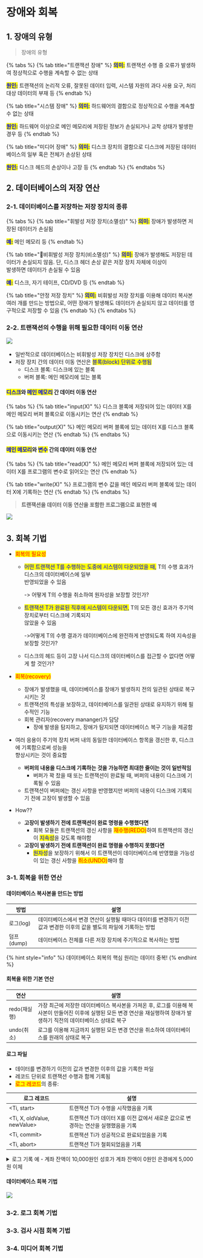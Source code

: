 # 장애와 회복

## 1. 장애의 유형

> 장애의 유형

{% tabs %}
{% tab title="트랜잭션 장애" %}
<mark style="color:blue;">**의미:**</mark> 트랜잭션 수행 중 오류가 발생하여 정상적으로 수행을 계속할 수 없는 상태

<mark style="color:blue;">**원인:**</mark> 트랜잭션의 논리적 오류, 잘못된 데이터 입력, 시스템 자원의 과다 사용 요구, 처리 대상 데이터의 부재 등
{% endtab %}

{% tab title="시스템 장애" %}
<mark style="color:blue;">**의미:**</mark> 하드웨어의 결함으로 정상적으로 수행을 계속할 수 없는 상태

<mark style="color:blue;">**원인:**</mark> 하드웨어 이상으로 메인 메모리에 저장된 정보가 손실되거나 교착 상태가 발생한 경우 등
{% endtab %}

{% tab title="미디어 장애" %}
<mark style="color:blue;">**의미:**</mark> 디스크 장치의 결함으로 디스크에 저장된 데이터베이스의 일부 혹은 전체가 손상된 상태

<mark style="color:blue;">**원인:**</mark> 디스크 헤드의 손상이나 고장 등
{% endtab %}
{% endtabs %}

## 2. 데이터베이스의 저장 연산

### **2-1. 데이터베이스를 저장하는 저장 장치의 종류**

{% tabs %}
{% tab title="휘발성 저장 장치(소멸성)" %}
<mark style="color:blue;">**의미:**</mark> 장애가 발생하면 저장된 데이터가 손실됨

<mark style="color:blue;">**예:**</mark> 메인 메모리 등
{% endtab %}

{% tab title="비휘발성 저장 장치(비소멸성)" %}
<mark style="color:blue;">**의미:**</mark> 장애가 발생해도 저장된 데이터가 손실되지 않음. 단, 디스크 헤더 손상 같은 저장 장치 자체에 이상이 \
발생하면 데이터가 손실될 수 있음

<mark style="color:blue;">**예:**</mark> 디스크, 자기 테이프, CD/DVD 등
{% endtab %}

{% tab title="안정 저장 장치" %}
<mark style="color:blue;">**의미:**</mark> 비휘발성 저장 장치를 이용해 데이터 복사본 여러 개를 만드는 방법으로, 어떤 장애가 발생해도 데이터가 손실되지 않고 데이터를 영구적으로 저장할 수 있음
{% endtab %}
{% endtabs %}

### **2-2. 트랜잭션의 수행을 위해 필요한 데이터 이동 연산**

![](../../../.gitbook/assets/IMG\_0006.PNG)

* 일반적으로 데이터베이스는 비휘발성 저장 장치인 디스크에 상주함
* 저장 장치 간의 데이터 이동 연산은 <mark style="color:blue;">블록(block) 단위로 수행됨</mark>
  * 디스크 블록: 디스크에 있는 블록
  * 버퍼 블록: 메인 메모리에 있는 블록

#### <mark style="color:blue;">디스크</mark>와 <mark style="color:blue;">메인 메모리</mark> 간 데이터 이동 연산

{% tabs %}
{% tab title="input(X)" %}
디스크 블록에 저장되어 있는 데이터 X를 메인 메모리 버퍼 블록으로 이동시키는 연산
{% endtab %}

{% tab title="output(X)" %}
메인 메모리 버퍼 블록에 있는 데이터 X를 디스크 블록으로 이동시키는 연산
{% endtab %}
{% endtabs %}

#### <mark style="color:blue;">메인 메모리</mark>와 <mark style="color:blue;">변수</mark> 간의 데이터 이동 연산

{% tabs %}
{% tab title="read(X)" %}
메인 메모리 버퍼 블록에 저장되어 있는 데이터 X를 프로그램의 변수로 읽어오는 연산
{% endtab %}

{% tab title="write(X)" %}
프로그램의 변수 값을 메인 메모리 버퍼 블록에 있는 데이터 X에 기록하는 연산
{% endtab %}
{% endtabs %}

> **트랜잭션을 데이터 이동 연산을 포함한 프로그램으로 표현한 예**

![](../../../.gitbook/assets/IMG\_0009.PNG)

## **3.** 회복 기법

* <mark style="color:red;">회복의 필요성</mark>
  *   <mark style="color:blue;">어떤 트랜잭션 T를 수행하는 도중에 시스템이 다운되었을 때,</mark> T의 수행 효과가 디스크의 데이터베이스에 일부 \
      반영되었을 수 있음

      \-> 어떻게 T의 수행을 취소하여 원자성을 보장할 것인가?
  *   <mark style="color:blue;">트랜잭션 T가 완료된 직후에 시스템이 다운되면,</mark> T의 모든 갱신 효과가 주기억 장치로부터 디스크에 기록되지 \
      않았을 수 있음

      \->어떻게 T의 수행 결과가 데이터베이스에 완전하게 반영되도록 하여 지속성을 보장할 것인가?
  * 디스크의 헤드 등이 고장 나서 디스크의 데이터베이스를 접근할 수 없다면 어떻게 할 것인가?



* <mark style="color:red;">회복(recovery)</mark>
  * 장애가 발생했을 때, 데이터베이스를 장애가 발생하지 전의 일관된 상태로 복구시키는 것
  * 트랜잭션의 특성을 보장하고, 데이터베이스를 일관된 상태로 유지하기 위해 필수적인 기능
  * 회복 관리자(recovery mananger)가 담당
    * 장애 발생을 탐지하고, 장애가 탐지되면 데이터베이스 복구 기능을 제공함



* 여러 응용이 주기억 장치 버퍼 내의 동일한 데이터베이스 항목을 갱신한 후, 디스크에 기록함으로써 성능을 \
  향상시키는 것이 중요함
  * **버퍼의 내용을 디스크에 기록하는 것을 가능하면 최대한 줄이는 것이 일반적임**
    * 버퍼가 꽉 찼을 때 또는 트랜잭션이 완료될 때, 버퍼의 내용이 디스크에 기록될 수 있음
  * 트랜잭션이 버퍼에는 갱신 사항을 반영했지만 버퍼의 내용이 디스크에 기록되기 전에 고장이 발생할 수 있음



* How??
  * **고장이 발생하기 전에 트랜잭션이 완료 명령을 수행했다면**
    * 회복 모듈은 트랜잭션의 갱신 사항을 <mark style="color:red;">재수행(REDO)</mark>하여 트랜잭션의 갱신이 <mark style="color:blue;">지속성</mark>을 갖도록 해야함
  * **고장이 발생하기 전에 트랜잭션이 완료 명령을 수행하지 못했다면**
    * <mark style="color:blue;">원자성</mark>을 보장하기 위해서 이 트랜잭션이 데이터베이스에 반영했을 가능성이 있는 갱신 사항을 <mark style="color:red;">취소(UNDO)</mark>해야 함

### 3-1. 회복을 위한 연산

#### 데이터베이스 복사본을 만드는 방법

| 방법       | 설명                                                                 |
| -------- | ------------------------------------------------------------------ |
| 로그(log)  | 데이터베이스에서 변경 연산이 실행될 때마다 데이터를 변경하기 이전 값과 변경한 이후의 값을 별도의 파일에 기록하는 방법 |
| 덤프(dump) | 데이터베이스 전체를 다른 저장 장치에 주기적으로 복사하는 방법                                 |

{% hint style="info" %}
데이터베이스 회복의 핵심 원리는 데이터 중복!
{% endhint %}

#### 회복을 위한 기본 연산

| 연산        | 설명                                                                                                 |
| --------- | -------------------------------------------------------------------------------------------------- |
| redo(재실행) | 가장 최근에 저장한 데이터베이스 복사본을 가져온 후, 로그를 이용해 복사본이 만들어진 이후에 실행된 모든 변경 연산을 재실행하여 장애가 발생하기 직전의 데이터베이스 상태로 복구 |
| undo(취소)  | 로그를 이용해 지금까지 실행된 모든 변경 연산을 취소하여 데이터베이스를 원래의 상태로 복구                                                 |

#### 로그 파일

* 데이터를 변경하기 이전의 값과 변경한 이후의 값을 기록한 파일
* 레코드 단위로 트랜잭션 수행과 함께 기록됨
* <mark style="color:red;">로그 레코드</mark>의 종류:

| 로그 레코드                       | 설명                                               |
| ---------------------------- | ------------------------------------------------ |
| \<Ti, start>                 | 트랜잭션 Ti가 수행을 시작했음을 기록                            |
| \<Ti, X, oldValue, newValue> | 트랜잭션 Ti가 데이터 X를 이전 값에서 새로운 값으로 변경하는 연산을 실행했음을 기록 |
| \<Ti, commit>                | 트랜잭션 Ti가 성공적으로 완료되었음을 기록                         |
| \<Ti, abort>                 | 트랜잭션 Ti가 철회되었음을 기록                               |

<details>

<summary>로그 기록 예 - 계좌 잔액이 10,000원인 성호가 계좌 잔액이 0원인 은경에게 5,000원 이체</summary>

![](<../../../.gitbook/assets/Untitled-7 (1).png>)

</details>

#### 데이터베이스 회복 기법

![](../../../.gitbook/assets/IMG\_0007.PNG)

### 3-2. 로그 회복 기법

### 3-3. 검사 시점 회복 기법

### 3-4. 미디어 회복 기법
